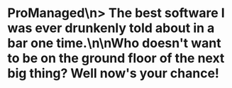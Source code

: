 # ProManaged\n> The best software I was ever drunkenly told about in a bar one time.\n\nWho doesn't want to be on the ground floor of the next big thing? Well now's your chance!

